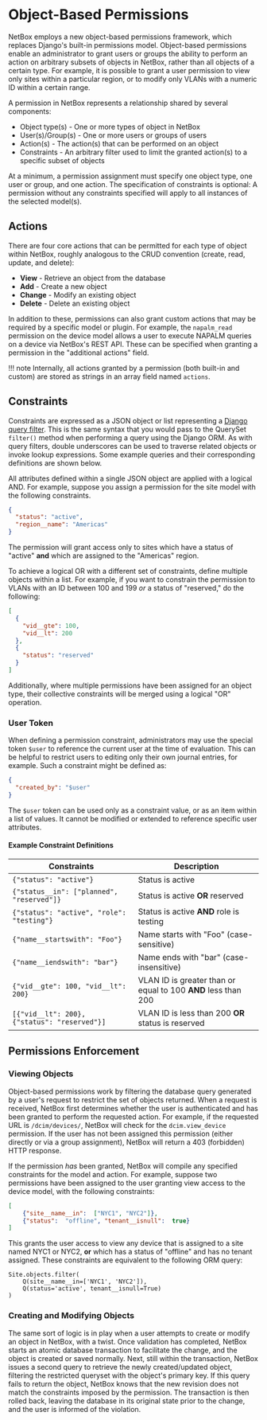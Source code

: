 # Object-Based Permissions

NetBox employs a new object-based permissions framework, which replaces Django's built-in permissions model. Object-based permissions enable an administrator to grant users or groups the ability to perform an action on arbitrary subsets of objects in NetBox, rather than all objects of a certain type. For example, it is possible to grant a user permission to view only sites within a particular region, or to modify only VLANs with a numeric ID within a certain range.

A permission in NetBox represents a relationship shared by several components:

* Object type(s) - One or more types of object in NetBox
* User(s)/Group(s) - One or more users or groups of users
* Action(s) - The action(s) that can be performed on an object
* Constraints - An arbitrary filter used to limit the granted action(s) to a specific subset of objects

At a minimum, a permission assignment must specify one object type, one user or group, and one action. The specification of constraints is optional: A permission without any constraints specified will apply to all instances of the selected model(s).

## Actions

There are four core actions that can be permitted for each type of object within NetBox, roughly analogous to the CRUD convention (create, read, update, and delete):

* **View** - Retrieve an object from the database
* **Add** - Create a new object
* **Change** - Modify an existing object
* **Delete** - Delete an existing object

In addition to these, permissions can also grant custom actions that may be required by a specific model or plugin. For example, the `napalm_read` permission on the device model allows a user to execute NAPALM queries on a device via NetBox's REST API. These can be specified when granting a permission in the "additional actions" field.

!!! note
    Internally, all actions granted by a permission (both built-in and custom) are stored as strings in an array field named `actions`.

## Constraints

Constraints are expressed as a JSON object or list representing a [Django query filter](https://docs.djangoproject.com/en/stable/ref/models/querysets/#field-lookups). This is the same syntax that you would pass to the QuerySet `filter()` method when performing a query using the Django ORM. As with query filters, double underscores can be used to traverse related objects or invoke lookup expressions. Some example queries and their corresponding definitions are shown below.

All attributes defined within a single JSON object are applied with a logical AND. For example, suppose you assign a permission for the site model with the following constraints.

```json
{
  "status": "active",
  "region__name": "Americas"
}
```

The permission will grant access only to sites which have a status of "active" **and** which are assigned to the "Americas" region.

To achieve a logical OR with a different set of constraints, define multiple objects within a list. For example, if you want to constrain the permission to VLANs with an ID between 100 and 199 _or_ a status of "reserved," do the following:

```json
[
  {
    "vid__gte": 100,
    "vid__lt": 200
  },
  {
    "status": "reserved"
  }
]
```

Additionally, where multiple permissions have been assigned for an object type, their collective constraints will be merged using a logical "OR" operation.

### User Token

When defining a permission constraint, administrators may use the special token `$user` to reference the current user at the time of evaluation. This can be helpful to restrict users to editing only their own journal entries, for example. Such a constraint might be defined as:

```json
{
  "created_by": "$user"
}
```

The `$user` token can be used only as a constraint value, or as an item within a list of values. It cannot be modified or extended to reference specific user attributes.


#### Example Constraint Definitions

| Constraints | Description |
| ----------- | ----------- |
| `{"status": "active"}` | Status is active |
| `{"status__in": ["planned", "reserved"]}` | Status is active **OR** reserved |
| `{"status": "active", "role": "testing"}` | Status is active **AND** role is testing |
| `{"name__startswith": "Foo"}` | Name starts with "Foo" (case-sensitive) |
| `{"name__iendswith": "bar"}` | Name ends with "bar" (case-insensitive) |
| `{"vid__gte": 100, "vid__lt": 200}` | VLAN ID is greater than or equal to 100 **AND** less than 200 |
| `[{"vid__lt": 200}, {"status": "reserved"}]` | VLAN ID is less than 200 **OR** status is reserved |

## Permissions Enforcement

### Viewing Objects

Object-based permissions work by filtering the database query generated by a user's request to restrict the set of objects returned. When a request is received, NetBox first determines whether the user is authenticated and has been granted to perform the requested action. For example, if the requested URL is `/dcim/devices/`, NetBox will check for the `dcim.view_device` permission. If the user has not been assigned this permission (either directly or via a group assignment), NetBox will return a 403 (forbidden) HTTP response.

If the permission _has_ been granted, NetBox will compile any specified constraints for the model and action. For example, suppose two permissions have been assigned to the user granting view access to the device model, with the following constraints:

```json
[
    {"site__name__in":  ["NYC1", "NYC2"]},
    {"status":  "offline", "tenant__isnull":  true}
]
```

This grants the user access to view any device that is assigned to a site named NYC1 or NYC2, **or** which has a status of "offline" and has no tenant assigned. These constraints are equivalent to the following ORM query:

```no-highlight
Site.objects.filter(
    Q(site__name__in=['NYC1', 'NYC2']),
    Q(status='active', tenant__isnull=True)
)
```

### Creating and Modifying Objects

The same sort of logic is in play when a user attempts to create or modify an object in NetBox, with a twist. Once validation has completed, NetBox starts an atomic database transaction to facilitate the change, and the object is created or saved normally. Next, still within the transaction, NetBox issues a second query to retrieve the newly created/updated object, filtering the restricted queryset with the object's primary key. If this query fails to return the object, NetBox knows that the new revision does not match the constraints imposed by the permission. The transaction is then rolled back, leaving the database in its original state prior to the change, and the user is informed of the violation.
